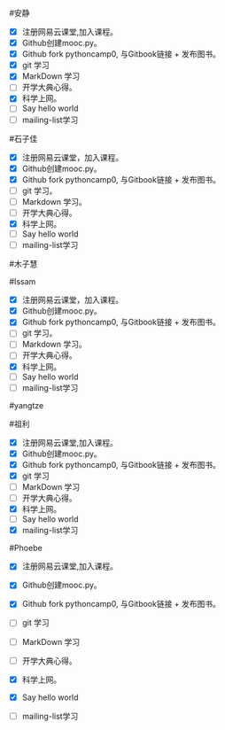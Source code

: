 
#安静
- [x] 注册网易云课堂,加入课程。  
- [x] Github创建mooc.py。  
- [x] Github fork pythoncamp0, 与Gitbook链接 + 发布图书。  
- [x] git 学习
- [x] MarkDown 学习
- [ ] 开学大典心得。  
- [x] 科学上网。
- [ ] Say hello world
- [ ] mailing-list学习

#石子佳
- [x] 注册网易云课堂，加入课程。
- [x] Github创建mooc.py。
- [x] Github fork pythoncamp0, 与Gitbook链接 + 发布图书。
- [ ] git 学习。
- [ ] Markdown 学习。
- [ ] 开学大典心得。
- [x] 科学上网。
- [ ] Say hello world
- [ ] mailing-list学习

#木子慧

#Issam
- [x] 注册网易云课堂，加入课程。
- [x] Github创建mooc.py。
- [x] Github fork pythoncamp0, 与Gitbook链接 + 发布图书。
- [ ] git 学习。
- [ ] Markdown 学习。
- [ ] 开学大典心得。
- [x] 科学上网。
- [ ] Say hello world
- [ ] mailing-list学习

#yangtze

#祖利
- [x] 注册网易云课堂,加入课程。  
- [x] Github创建mooc.py。  
- [x] Github fork pythoncamp0, 与Gitbook链接 + 发布图书。  
- [x] git 学习
- [ ] MarkDown 学习
- [ ] 开学大典心得。  
- [x] 科学上网。
- [ ] Say hello world
- [x] mailing-list学习

#Phoebe
- [x] 注册网易云课堂,加入课程。  
- [x] Github创建mooc.py。  
- [x] Github fork pythoncamp0, 与Gitbook链接 + 发布图书。  
- [ ] git 学习
- [ ] MarkDown 学习
- [ ] 开学大典心得。  
- [x] 科学上网。
- [x] Say hello world
- [ ] mailing-list学习

